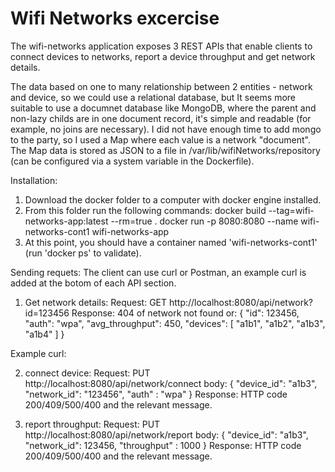 Wifi Networks excercise
=======================
The wifi-networks application exposes 3 REST APIs that enable clients to connect devices to networks, report a device throughput and get network details.

The data based on one to many relationship between 2 entities - network and device, so we could use a relational database, but It seems more suitable to use a documnet database like MongoDB, where the parent and non-lazy childs are in one document record, it's simple and readable (for example, no joins are necessary). I did not have enough time to add mongo to the party, so I used a Map where each value is a network "document". The Map data is stored as JSON to a file in /var/lib/wifiNetworks/repository (can be configured via a system variable in the Dockerfile). 

Installation:
1. Download the docker folder to a computer with docker engine installed.
2. From this folder run the following commands:
  docker build --tag=wifi-networks-app:latest --rm=true .
  docker run -p 8080:8080 --name wifi-networks-cont1 wifi-networks-app
3. At this point, you should have a container named 'wifi-networks-cont1' (run 'docker ps' to validate).

Sending requets:
The client can use curl or Postman, an example curl is added at the botom of each API section.
1. Get network details:
  Request: GET http://localhost:8080/api/network?id=123456
  Response: 404 of network not found or:
  {
    "id": 123456,
    "auth": "wpa",
    "avg_throughput": 450,
    "devices": [
        "a1b1",
        "a1b2",
        "a1b3",
        "a1b4"
    ]
  }

  Example curl:

2. connect device:
  Request: PUT http://localhost:8080/api/network/connect
  body: {
    "device_id": "a1b3",
    "network_id": "123456",
    "auth" : "wpa"
    }
  Response: HTTP code 200/409/500/400 and the relevant message.

3. report throughput:
  Request: PUT http://localhost:8080/api/network/report
  body: {
    "device_id": "a1b3",
    "network_id": 123456,
    "throughput" : 1000
    }
  Response: HTTP code 200/409/500/400 and the relevant message.
  
